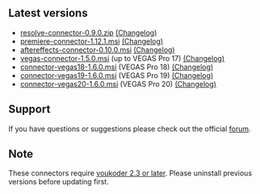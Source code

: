 ## Latest versions
- [resolve-connector-0.9.0.zip](resolve/resolve-connector-0.9.0.zip?raw=true) [(Changelog)](resolve/README.md)
- [premiere-connector-1.12.1.msi](premiere/premiere-connector-1.12.1.msi?raw=true) [(Changelog)](premiere/README.md)
- [aftereffects-connector-0.10.0.msi](aftereffects/aftereffects-connector-0.10.0.msi?raw=true) [(Changelog)](aftereffects/README.md)
- [vegas-connector-1.5.0.msi](vegas/vegas-connector-1.5.0.msi?raw=true) (up to VEGAS Pro 17) [(Changelog)](vegas/README.md)
- [connector-vegas18-1.6.0.msi](vegas/connector-vegas18-1.6.0.msi?raw=true) (VEGAS Pro 18) [(Changelog)](vegas/README.md)
- [connector-vegas19-1.6.0.msi](vegas/connector-vegas19-1.6.0.msi?raw=true) (VEGAS Pro 19) [(Changelog)](vegas/README.md)
- [connector-vegas20-1.6.0.msi](vegas/connector-vegas20-1.6.0.msi?raw=true) (VEGAS Pro 20) [(Changelog)](vegas/README.md)

## Support
If you have questions or suggestions please check out the official [forum](https://www.voukoder.org/forum/).

## Note
These connectors require [voukoder 2.3 or later](https://github.com/Vouk/voukoder/releases). Please uninstall previous versions before updating first.
